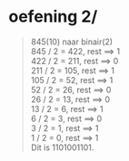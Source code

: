 # oefening 2/
>  845(10) naar binair(2)<br>
>  845 / 2 = 422, rest ==> 1<br>
>  422 / 2 = 211, rest ==> 0<br>
>  211 / 2 = 105, rest ==> 1<br>
>  105 / 2 = 52, rest ==> 1<br>
>  52 / 2 = 26, rest ==> 0<br>
>  26 / 2 = 13, rest ==> 0<br>
>  13 / 2 = 6, rest ==> 1<br>
>  6 / 2 = 3, rest ==> 0<br>
>  3 / 2 = 1, rest ==> 1<br>
>  1 / 2 = 0, rest ==> 1<br>
>  Dit is 1101001101.<br>